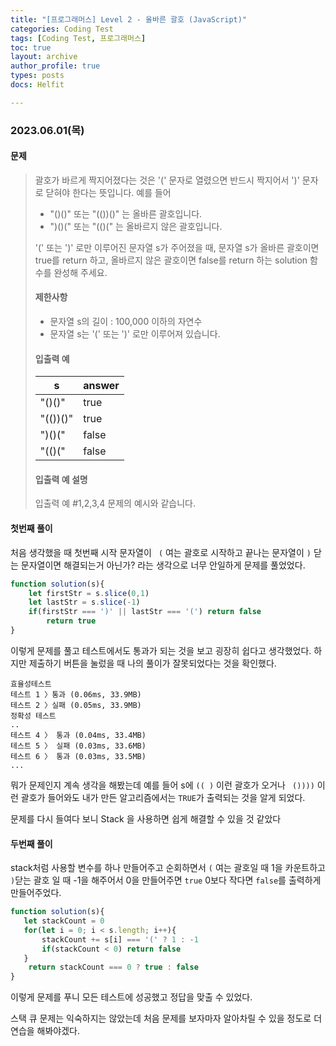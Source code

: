 ```yaml
---
title: "[프로그래머스] Level 2 - 올바른 괄호 (JavaScript)"
categories: Coding Test
tags: [Coding Test, 프로그래머스]
toc: true
layout: archive
author_profile: true
types: posts
docs: Helfit

---
```


###  2023.06.01(목)



#### 문제 



> 괄호가 바르게 짝지어졌다는 것은 '(' 문자로 열렸으면 반드시 짝지어서 ')' 문자로 닫혀야 한다는 뜻입니다. 예를 들어
>
> - "()()" 또는 "(())()" 는 올바른 괄호입니다.
> - ")()(" 또는 "(()(" 는 올바르지 않은 괄호입니다.
>
> '(' 또는 ')' 로만 이루어진 문자열 s가 주어졌을 때, 문자열 s가 올바른 괄호이면 true를 return 하고, 올바르지 않은 괄호이면 false를 return 하는 solution 함수를 완성해 주세요.
>
> #### **제한사항**
>
> - 문자열 s의 길이 : 100,000 이하의 자연수
> - 문자열 s는 '(' 또는 ')' 로만 이루어져 있습니다.
>
> 
>
> #### **입출력 예**
>
> | **s**    | **answer** |
> | -------- | ---------- |
> | "()()"   | true       |
> | "(())()" | true       |
> | ")()("   | false      |
> | "(()("   | false      |
>
> 
>
> #### **입출력 예 설명**
>
> 입출력 예 #1,2,3,4
> 문제의 예시와 같습니다.



#### 첫번째 풀이 

처음 생각했을 때 첫번째 시작 문자열이 ` (` 여는 괄호로 시작하고 끝나는 문자열이 `)` 닫는 문자열이면 해결되는거 아닌가? 라는 생각으로 너무 안일하게 문제를 풀었었다. 

```js
function solution(s){
    let firstStr = s.slice(0,1)
    let lastStr = s.slice(-1)
    if(firstStr === ')' || lastStr === '(') return false
        return true
}
```

이렇게 문제를 풀고 테스트에서도 통과가 되는 것을 보고 굉장히 쉽다고 생각했었다. 
하지만 제출하기 버튼을 눌렀을 때 나의 풀이가 잘못되었다는 것을 확인했다. 

```
효율성테스트
테스트 1 〉통과 (0.06ms, 33.9MB)
테스트 2 〉실패 (0.05ms, 33.9MB)
정확성 테스트
..
테스트 4 〉	통과 (0.04ms, 33.4MB)
테스트 5 〉	실패 (0.03ms, 33.6MB)
테스트 6 〉	통과 (0.03ms, 33.5MB)
...
```

뭐가 문제인지 계속 생각을 해봤는데 예를 들어 s에 	`(( )` 이런 괄호가 오거나 ` ())))` 이런 괄호가 들어와도 내가 만든 알고리즘에서는 `TRUE`가 출력되는 것을 알게 되었다. 

문제를 다시 들여다 보니 Stack 을 사용하면 쉽게 해결할 수 있을 것 같았다 



#### 두번째 풀이

stack처럼 사용할 변수를 하나 만들어주고 순회하면서 `(` 여는 괄호일 때 1을 카운트하고 `)`닫는 괄호 일 때 -1을 해주어서 0을 만들어주면 `true` 0보다 작다면 `false`를 출력하게 만들어주었다. 

```js
function solution(s){
   let stackCount = 0 
   for(let i = 0; i < s.length; i++){
       stackCount += s[i] === '(' ? 1 : -1
       if(stackCount < 0) return false
   }
    return stackCount === 0 ? true : false
}
```

이렇게 문제를 푸니 모든 테스트에 성공했고 정답을 맞출 수 있었다. 

스택 큐 문제는 익숙하지는 않았는데 처음 문제를 보자마자 알아차릴 수 있을 정도로 더 연습을 해봐야겠다. 